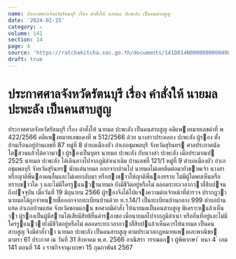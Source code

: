 ```yaml
---
name: ประกาศศาลจังหวัดรัตนบุรี เรื่อง คำสั่งให้ นายมล ปะพะลัง เป็นคนสาบสูญ
date: '2024-02-15'
category: ง
volume: 141
section: 14
page: 4
source: 'https://ratchakitcha.soc.go.th/documents/141D014N0000000000400.pdf'
draft: true
---
```


# ประกาศศาลจังหวัดรัตนบุรี เรื่อง คำสั่งให้ นายมล ปะพะลัง เป็นคนสาบสูญ

ประกาศศาลจังหวัดรัตนบุรี เรื่อง คําสั่งให้ นายมล ปะพะลัง เป็นคนสาบสูญ คดีแพงหมายเลขดําที่ พ 422/2566 คดีแพงหมายเลขแดงที่ พ 512/2566 ด้วย นางสาวประคลอง ปะพะลัง ผู้รอง ตั้งบ้านเรือนอยู่บ้านเลขที่ 87 หมู่ที่ 8 ตําบลเมืองบัว อําเภอชุมพลบุรี จังหวัดสุรินทร ศาลประกาศนัดไตสวนแล้วได้ความวา ผู้รองเป็นบุตร นายมล ปะพะลัง กับนางสา ปะพะลัง เมื่อประมาณป 2525 นายมล ปะพะลัง ได้เดินทางไปจากภูมิลําเนาเดิม บ้านเลขที่ 121/1 หมู่ที่ 9 ตําบลเมืองบัว อําเภอชุมพลบุรี จังหวัดสุรินทร นับแต่นายมล ออกจากบ้านไป นายมลไม่เคยติดต่อมายังขาพเจ้า นางสาหรือญาติพี่นองคนอื่นและไม่เคยกลับมา หรือสงขาวให้ญาติพี่นองทราบ ไม่มีผู้ใดพบเห็นหรือทราบขาวใด ๆ และไม่มีใครรูแนวานายมล ยังมีชีวิตอยู่หรือไม่ ตลอดระยะเวลากวาสี่สิบปจนถึงปจจุบัน เมื่อวันที่ 19 มิถุนายน 2566 ผู้รองจึงได้ไปแจงความต่อเจ้าหน้าที่ตํารวจ ปรากฏวา นายมลได้ถูกจําหนายชื่อออกจากทะเบียนบ้านด้วย ท.ร.14/1 เป็นทะเบียนบ้านกลาง 999 ตําบลบ้านแฮด อําเภอบ้านแฮด จังหวัดขอนแกน ขอศาลมีคําสั่ง ให้นายมลเป็นคนสาบสูญ พิเคราะหแล้วเห็นวา ผู้รองเป็นผู้มีสวนได้เสียมีสิทธิยื่นคํารองขอ เมื่อนายมลไปจากภูมิลําเนา หรือถิ่นที่อยู่และไม่มีใครรูแนวายังมีชีวิตอยู่หรือไม่ ตลอดระยะเวลากวาสี่สิบปแล้วเห็นควรให้นายมล เป็นคนสาบสูญ จึงมีคําสั่งวา นายมล ปะพะลัง เป็นคนสาบสูญ ตามประมวลกฎหมายแพงและพาณิชย มาตรา 61 ประกาศ ณ วันที่ 31 สิงหาคม พ.ศ. 2566 อาณิสรา วรรณแกว ผู้พิพากษา ้ หนา 4 ่ เลม 141 ตอนที่ 14 ง ราชกิจจานุเบกษา 15 กุมภาพันธ์ 2567
